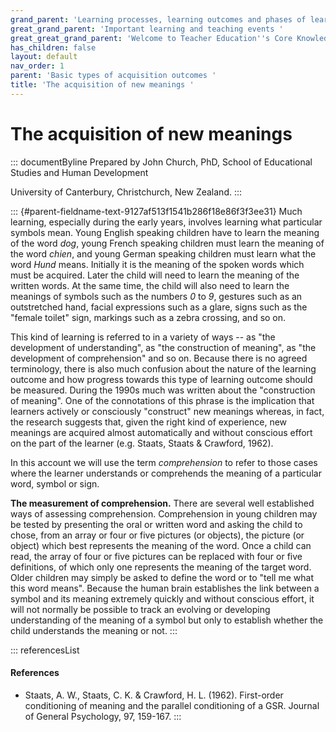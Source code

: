```yaml
---
grand_parent: 'Learning processes, learning outcomes and phases of learning '
great_grand_parent: 'Important learning and teaching events '
great_great_grand_parent: 'Welcome to Teacher Education''s Core Knowledge and Skills.'
has_children: false
layout: default
nav_order: 1
parent: 'Basic types of acquisition outcomes '
title: 'The acquisition of new meanings '
---
```

# The acquisition of new meanings 


::: documentByline
Prepared by John Church, PhD, School of Educational Studies and Human
Development

University of Canterbury, Christchurch, New Zealand.
:::

::: {#parent-fieldname-text-9127af513f1541b286f18e86f3f3ee31}
Much learning, especially during the early years, involves learning what
particular symbols mean. Young English speaking children have to learn
the meaning of the word *dog*, young French speaking children must learn
the meaning of the word *chien*, and young German speaking children must
learn what the word *Hund* means. Initially it is the meaning of the
spoken words which must be acquired. Later the child will need to learn
the meaning of the written words. At the same time, the child will also
need to learn the meanings of symbols such as the numbers *0* to *9*,
gestures such as an outstretched hand, facial expressions such as a
glare, signs such as the "female toilet" sign, markings such as a zebra
crossing, and so on.

This kind of learning is referred to in a variety of ways -- as "the
development of understanding", as "the construction of meaning", as "the
development of comprehension" and so on. Because there is no agreed
terminology, there is also much confusion about the nature of the
learning outcome and how progress towards this type of learning outcome
should be measured. During the 1990s much was written about the
"construction of meaning". One of the connotations of this phrase is the
implication that learners actively or consciously "construct" new
meanings whereas, in fact, the research suggests that, given the right
kind of experience, new meanings are acquired almost automatically and
without conscious effort on the part of the learner (e.g. Staats, Staats
& Crawford, 1962).

In this account we will use the term *comprehension* to refer to those
cases where the learner understands or comprehends the meaning of a
particular word, symbol or sign.

**The measurement of comprehension.** There are several well established
ways of assessing comprehension. Comprehension in young children may be
tested by presenting the oral or written word and asking the child to
chose, from an array or four or five pictures (or objects), the picture
(or object) which best represents the meaning of the word. Once a child
can read, the array of four or five pictures can be replaced with four
or five definitions, of which only one represents the meaning of the
target word. Older children may simply be asked to define the word or to
"tell me what this word means". Because the human brain establishes the
link between a symbol and its meaning extremely quickly and without
conscious effort, it will not normally be possible to track an evolving
or developing understanding of the meaning of a symbol but only to
establish whether the child understands the meaning or not.
:::

::: referencesList
#### References

-   Staats, A. W., Staats, C. K. & Crawford, H. L. (1962). First-order
    conditioning of meaning and the parallel conditioning of a GSR.
    Journal of General Psychology, 97, 159-167.
:::

